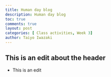 ```yaml
---
title: Human day blog
description: Human day blog
toc: true
comments: true
layout: post
categories: [ Class activities, Week 3]
author: Taiyo Iwazaki
---
```


## This is an edit about the header
- This is an edit